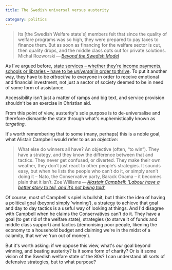 ```yaml
---
title: The Swedish universal versus austerity

category: politics
---
```


>  Its [the Swedish Welfare state's] members felt that since the quality of welfare programs was so high, they were prepared to pay taxes to finance them. But as soon as financing for the welfare sector is cut, then quality drops, and the middle class opts out for private solutions. Michal Rozworski&thinsp;&#8212;&thinsp;<cite>[Beyond the Swedish Model](https://www.jacobinmag.com/2015/02/sweden-welfare-social-democracy-socialism/)</cite>

As I've argued before, [state services &#8211; whether they're income payments, schools or libraries &#8211; have to be _universal_ in order to thrive](/2014/09/in-praise-of-universality/). To put it another way, they have to be _attractive_ to everyone in order to receive emotional and financial investment, not just a sector of society deemed to be in need of some form of assistance.

Accessibility isn't just a matter of ramps and big text, and service provision shouldn't be an exercise in Christian aid.

From this point of view, austerity's sole purpose is to de-universalise and therefore dismantle the state through what's euphemistically known as _targeting_.

It's worth remembering that to some (many, perhaps) this is a noble goal, what Alistair Campbell would refer to as an _objective_:

> What else do winners all have? An objective (often, “to win”). They have a strategy, and they know the difference between that and tactics. They never get confused, or diverted. They make their own weather, they don’t just react to other people’s strategies. It sounds easy, but when he lists the people who can’t do it, or simply aren’t doing it – Nato, the Conservative party, Barack Obama – it becomes plain that it isn’t. Zoe Williams&thinsp;&#8212;&thinsp;<cite>[Alastair Campbell: ‘Labour have a better story to tell, and it’s not being told’](http://www.theguardian.com/politics/2015/feb/27/alastair-campbell-interview)</cite>

Of course, most of Campbell's spiel is bullshit, but I think the idea of having a political goal (beyond simply &#8216;winning&#8217;), a strategy to achieve that goal and day to day tactics is a useful way of looking at things. And I'd disagree with Campbell when he claims the Conservatives can't do it. They have a goal (to get rid of the welfare state), strategies (to starve it of funds and middle class support) and tactics (demonising poor people, likening the economy to a household budget and claiming we're in the midst of a calamity, that we've &#8216;run out of money&#8217;).

But it's worth asking: if we oppose this view, what's _our_ goal beyond winning, and beating austerity? Is it some form of charity? Or is it some vision of the Swedish welfare state of the 80s? I can understand all sorts of defensive strategies, but to what purpose?

